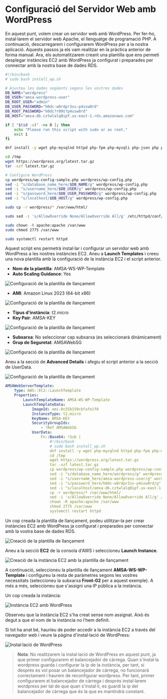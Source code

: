 # Configuració del Servidor Web amb WordPress

En aquest punt, volem crear un servidor web amb WordPress. Per fer-ho, instal·larem el servidor web Apache, el llenguatge de programació PHP. A continuació, descarregarem i configurarem WordPress per a la nostra aplicació. Aquests passos ja els vam realitzar en la pràctica anterior de forma manual. Ara, els automatitzarem creant una plantilla que ens permeti desplegar instàncies EC2 amb WordPress ja configurat i preparades per connectar amb la nostra base de dades RDS.

```bash
#!/bin/bash
# sudo bash install_wp.sh

# Ajusteu les dades següents segons les vostres dades
DB_NAME="wordpress"
DB_USER="amsa-wordpress-user"
DB_ROOT_USER="admin"
DB_USER_PASSWORD="h0dc-w0rdpr3ss-p4ssw0rd"
DB_ROOT_PASSWORD="h0dc?r00t?p4ssw0rd"
DB_HOST="amsa-db.cztwlalq0ipf.us-east-1.rds.amazonaws.com" 

if [ "$(id -u)" -ne 0 ]; then
    echo "Please run this script with sudo or as root."
    exit 1
fi

dnf install -y wget php-mysqlnd httpd php-fpm php-mysqli php-json php php-devel php-gd expect

cd /tmp
wget https://wordpress.org/latest.tar.gz
tar -xzf latest.tar.gz

# Configure WordPress
cp wordpress/wp-config-sample.php wordpress/wp-config.php
sed -i "s/database_name_here/$DB_NAME/g" wordpress/wp-config.php
sed -i "s/username_here/$DB_USER/g" wordpress/wp-config.php
sed -i "s/password_here/$DB_USER_PASSWORD/g" wordpress/wp-config.php
sed -i "s/localhost/$DB_HOST/g" wordpress/wp-config.php

sudo cp -r wordpress/* /var/www/html/

sudo sed -i 's/AllowOverride None/AllowOverride All/g' /etc/httpd/conf/httpd.conf

sudo chown -R apache:apache /var/www
sudo chmod 2775 /var/www

sudo systemctl restart httpd
```

Aquest script ens permetrà instal·lar i configurar un servidor web amb WordPress a les nostres instàncies EC2. Aneu a **Launch Templates** i creeu una nova plantilla amb la configuració de la instància EC2 i el script anterior.

- **Nom de la plantilla**: AMSA-WS-WP-Template
- **Auto Scaling Guidance**: Yes

![Configuració de la plantilla de llançament](../figs/wordpress/launch-template-01.png)

- **AMI**: Amazon Linux 2023 (64-bit x86)

![Configuració de la plantilla de llançament](../figs/wordpress/launch-template-02.png)

- **Tipus d'instància**: t2.micro
- **Key Pair**: AMSA-KEY

![Configuració de la plantilla de llançament](../figs/wordpress/launch-template-03.png)

- **Subxarxa**: No seleccionar cap subxarxa (es seleccionarà dinàmicament)
- **Grup de Seguretat**: AMSAWebSG

![Configuració de la plantilla de llançament](../figs/wordpress/launch-template-04.png)

Aneu a la secció de **Advanced Details** i afegiu el script anterior a la secció de UserData.

![Configuració de la plantilla de llançament](../figs/wordpress/launch-template-05.png)

```yaml
AMSAWebServerTemplate:
    Type: AWS::EC2::LaunchTemplate
    Properties:
        LaunchTemplateName: AMSA-WS-WP-Template
        LaunchTemplateData:
            ImageId: ami-0c55b159cbfafe1f0
            InstanceType: t2.micro
            KeyName: AMSA-KEY
            SecurityGroupIds:
                - !Ref AMSAWebSG
            UserData:
                Fn::Base64: !Sub |
                    #!/bin/bash
                    # sudo bash install_wp.sh
                    dnf install -y wget php-mysqlnd httpd php-fpm php-mysqli php-json php php-devel php-gd expect
                    cd /tmp
                    wget https://wordpress.org/latest.tar.gz
                    tar -xzf latest.tar.gz
                    cp wordpress/wp-config-sample.php wordpress/wp-config.php
                    sed -i "s/database_name_here/wordpress/g" wordpress/wp-config.php
                    sed -i "s/username_here/amsa-wordpress-user/g" wordpress/wp-config.php
                    sed -i "s/password_here/h0dc-w0rdpr3ss-p4ssw0rd/g" wordpress/wp-config.php
                    sed -i "s/localhost/amsa-db.cztwlalq0ipf.us-east-1.rds.amazonaws.com/g" wordpress/wp-config.php
                    cp -r wordpress/* /var/www/html/
                    sed -i 's/AllowOverride None/AllowOverride All/g' /etc/httpd/conf/httpd.conf
                    chown -R apache:apache /var/www
                    chmod 2775 /var/www
                    systemctl restart httpd
```

Un cop creada la plantilla de llançament, podeu utilitzar-la per crear instàncies EC2 amb WordPress ja configurat i preparades per connectar amb la vostra base de dades RDS.

![Creació de la plantilla de llançament](../figs/wordpress/launch-template.png)

Aneu a la secció **EC2** de la consola d'AWS i seleccioneu **Launch Instance**.

![Creació de la instància EC2 amb la plantilla de llançament](../figs/wordpress/launch-from-template.png)

A continuació, seleccioneu la plantilla de llançament **AMSA-WS-WP-Template** i configureu la resta de paràmetres segons les vostres necessitats (seleccioneu la subxarxa **Front-02** per a aquest exemple). A més a més, seleccioneu que s'assigni una IP pública a la instància.

Un cop creada la instància:

![Instància EC2 amb WordPress](../figs/wordpress/instancies-ec2.png)

Observeu que la instància EC2 s'ha creat sense nom assignat. Això és degut a que el nom de la instància no l'hem definit.

Si tot ha anat bé, hauríeu de poder accedir a la instància EC2 a través del navegador web i veure la pàgina d'instal·lació de WordPress:

![Instal·lació de WordPress](../figs/wordpress/wp-install.png)

> **Nota**: No realitzarem la instal·lació de WordPress en aquest punt, ja que primer configurarem el balancejador de càrrega. Quan s'instal·la wordpress guarda i configurar la ip de la instància, per tant, si després es vol posar un balancejador de càrrega, no funcionarà correctament i haurem de reconfigurar wordpress. Per tant, primer configurarem el balancejador de càrrega i després instal·larem wordpress per tal de que quan s'instal·li, es guardi la ip del balancejador de càrrega que és la que es mantindrà constant.
